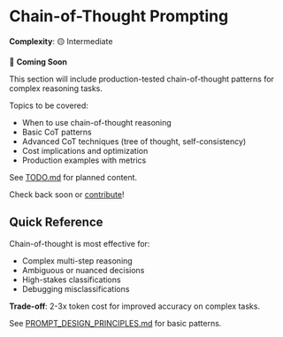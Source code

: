 # Chain-of-Thought Prompting

**Complexity**: 🟡 Intermediate

🚧 **Coming Soon**

This section will include production-tested chain-of-thought patterns for complex reasoning tasks.

Topics to be covered:
- When to use chain-of-thought reasoning
- Basic CoT patterns
- Advanced CoT techniques (tree of thought, self-consistency)
- Cost implications and optimization
- Production examples with metrics

See [TODO.md](../TODO.md) for planned content.

Check back soon or [contribute](../CONTRIBUTING.md)!

## Quick Reference

Chain-of-thought is most effective for:
- Complex multi-step reasoning
- Ambiguous or nuanced decisions
- High-stakes classifications
- Debugging misclassifications

**Trade-off**: 2-3x token cost for improved accuracy on complex tasks.

See [PROMPT_DESIGN_PRINCIPLES.md](../PROMPT_DESIGN_PRINCIPLES.md#chain-of-thought-reasoning) for basic patterns.
